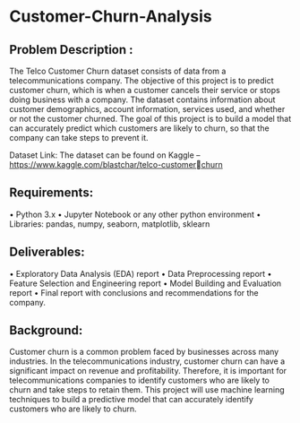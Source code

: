 # Customer-Churn-Analysis

## Problem Description :

The Telco Customer Churn dataset consists of data from a telecommunications company. The objective 
of this project is to predict customer churn, which is when a customer cancels their service or stops 
doing business with a company. The dataset contains information about customer demographics, 
account information, services used, and whether or not the customer churned. The goal of this project is 
to build a model that can accurately predict which customers are likely to churn, so that the company 
can take steps to prevent it.

Dataset Link: The dataset can be found on Kaggle – https://www.kaggle.com/blastchar/telco-customer￾churn

## Requirements:

• Python 3.x
• Jupyter Notebook or any other python environment
• Libraries: pandas, numpy, seaborn, matplotlib, sklearn

## Deliverables:

• Exploratory Data Analysis (EDA) report
• Data Preprocessing report
• Feature Selection and Engineering report
• Model Building and Evaluation report
• Final report with conclusions and recommendations for the company.

## Background: 

Customer churn is a common problem faced by businesses across many industries. In the 
telecommunications industry, customer churn can have a significant impact on revenue and profitability. 
Therefore, it is important for telecommunications companies to identify customers who are likely to 
churn and take steps to retain them. This project will use machine learning techniques to build a 
predictive model that can accurately identify customers who are likely to churn.
